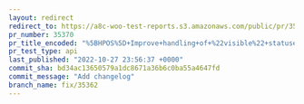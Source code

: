 ```yaml
---
layout: redirect
redirect_to: https://a8c-woo-test-reports.s3.amazonaws.com/public/pr/35370/api/index.html
pr_number: 35370
pr_title_encoded: "%5BHPOS%5D+Improve+handling+of+%22visible%22+statuses+in+orders+list"
pr_test_type: api
last_published: "2022-10-27 23:56:37 +0000"
commit_sha: bd34ac13650579a1dc8671a36b6c0ba55a4647fd
commit_message: "Add changelog"
branch_name: fix/35362
---
```

